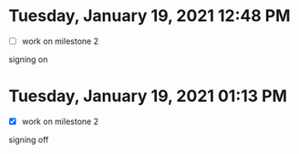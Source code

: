 # Tuesday, January 19, 2021 12:48 PM
- [ ] work on milestone 2

signing on

# Tuesday, January 19, 2021 01:13 PM
- [x] work on milestone 2

signing off
